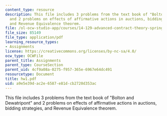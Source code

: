 ```yaml
---
content_type: resource
description: This file includes 3 problems from the text book of "Bolton and Dewatripont"
  and 2 problems on effects of affirmative actions in auctions, bidding strategies,
  and Revenue Equivalence theorem.
file: /ol-ocw-studio-app/courses/14-129-advanced-contract-theory-spring-2005/a9e5e39dac2e6587e81dcb2720d353ac_hw1.pdf
file_size: 85149
file_type: application/pdf
learning_resource_types:
- Assignments
license: https://creativecommons.org/licenses/by-nc-sa/4.0/
ocw_type: OCWFile
parent_title: Assignments
parent_type: CourseSection
parent_uid: 4cf9a08a-0275-f957-365e-6967e64dc491
resourcetype: Document
title: hw1.pdf
uid: a9e5e39d-ac2e-6587-e81d-cb2720d353ac
---
```

This file includes 3 problems from the text book of "Bolton and Dewatripont" and 2 problems on effects of affirmative actions in auctions, bidding strategies, and Revenue Equivalence theorem.